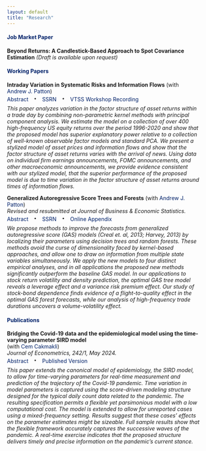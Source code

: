 ```yaml
---
layout: default
title: "Research"
---
```


<style>
.abstract-toggle {
    text-decoration: none; /* Removes underline */
    cursor: pointer;
    color: #012169;
}

.abstract-content {
    display: inline-block;    /* Show abstract by default */
    opacity: 1;
    transition: opacity 0.3s ease-in-out;
}

.abstract-content.hide {
    display: none;           /* Hide abstract when .hide is added */
    opacity: 0;
    transition: opacity 0.3s ease-in-out;
}

.no-underline {
    text-decoration: none; /* Removes underline */
    color: #012169; /* Keeps the original color */
    cursor: pointer; /* Makes it clear it's clickable */
}

.no-underline:hover {
    text-decoration: underline; /* Optional: Add underline on hover */
    color: #012169; /* Optionally change the color */
}

.abstract-toggle:hover {
    text-decoration: underline; /* Optional: Add underline on hover */
}

.middot {
    font-size: 2.0em;        /* Increase the size */
    margin: 0 10px;          /* Space around the dot */
    line-height: 1;          /* Ensures the line height matches text size */
    vertical-align: middle;  /* Aligns the dot with the text baseline */
    position: relative;      /* Ensures fine control over positioning */
    top: -0.1em;             /* Fine-tune vertical position to center */
}

</style>


#### <span style="color: #012169;">Job Market Paper</span>

**Beyond Returns: A Candlestick-Based Approach to Spot Covariance Estimation** *(Draft is available upon request)* 

#### <span style="color: #012169;">Working Papers</span>

**Intraday Variation in Systematic Risks and Information Flows**
(with <a href="https://public.econ.duke.edu/~ap172/" class="no-underline">Andrew J. Patton</a>) 
<br> 
<span class="abstract-toggle" onclick="toggleAbstract(this)">Abstract</span> 
<span class="middot">&middot;</span> 
<a href="https://papers.ssrn.com/sol3/papers.cfm?abstract_id=5006587" class="no-underline">SSRN</a> 
<span class="middot">&middot;</span>
<a href="https://www.youtube.com/watch?v=xzrGnCQXz_k" class="no-underline" target="_blank" rel="noopener noreferrer">VTSS Workshop Recording</a>
<span class="abstract-content"> *This paper analyzes variation in the factor structure of asset returns within a trade day by combining non-parametric kernel methods with principal component analysis. We estimate the model on a collection of over 400 high-frequency US equity returns over the period 1996-2020 and show that the proposed model has superior explanatory power relative to a collection of well-known observable factor models and standard PCA. We present a stylized model of asset prices and information flows and show that the factor structure of asset returns varies with the arrival of news. Using data on individual firm earnings announcements, FOMC announcements, and other macroeconomic announcements, we provide evidence consistent with our stylized model, that the superior performance of the proposed model is due to time variation in the factor structure of asset returns around times of information flows.*</span>
<br>

**Generalized Autoregressive Score Trees and Forests**
(with <a href="https://public.econ.duke.edu/~ap172/" class="no-underline">Andrew J. Patton</a>) 
<br> 
*Revised and resubmitted at Journal of Business & Economic Statistics.*
<br>
<span class="abstract-toggle" onclick="toggleAbstract(this)">Abstract</span> <span class="middot">&middot;</span> <a href="https://papers.ssrn.com/sol3/papers.cfm?abstract_id=4459756" class="no-underline">SSRN</a> <span class="middot">&middot;</span> <a href="assets/documents/Patton_Simsek_GAS_tree_APPENDIX.pdf" class="no-underline">Online Appendix</a> <span class="abstract-content">  *We propose methods to improve the forecasts from generalized autoregressive score (GAS) models (Creal et. al, 2013; Harvey, 2013) by localizing their parameters using decision trees and random forests. These methods avoid the curse of dimensionality faced by kernel-based approaches, and allow one to draw on information from multiple state variables simultaneously. We apply the new models to four distinct empirical analyses, and in all applications the proposed new methods significantly outperform the baseline GAS model. In our applications to stock return volatility and density prediction, the optimal GAS tree model reveals a leverage effect and a variance risk premium effect. Our study of stock-bond dependence finds evidence of a flight-to-quality effect in the optimal GAS forest forecasts, while our analysis of high-frequency trade durations uncovers a volume-volatility effect.*</span>

#### <span style="color: #012169;">Publications</span>
**Bridging the Covid-19 data and the epidemiological model using the time-varying parameter SIRD model**  
(with <a href="https://sites.google.com/site/cemcakmakli/home" class="no-underline">Cem Cakmakli</a>) 
<br>
*Journal of Econometrics, 242/1, May 2024.*
<br> 
<span class="abstract-toggle" onclick="toggleAbstract(this)">Abstract</span> <span class="middot">&middot;</span> <a href="https://www.sciencedirect.com/science/article/pii/S0304407624001337" class="no-underline">Published Version</a> <span class="abstract-content"> *This paper extends the canonical model of epidemiology, the SIRD model, to allow for time-varying parameters for real-time measurement and prediction of the trajectory of the Covid-19 pandemic. Time variation in model parameters is captured using the score-driven modeling structure designed for the typical daily count data related to the pandemic. The resulting specification permits a flexible yet parsimonious model with a low computational cost. The model is extended to allow for unreported cases using a mixed-frequency setting. Results suggest that these cases’ effects on the parameter estimates might be sizeable. Full sample results show that the flexible framework accurately captures the successive waves of the pandemic. A real-time exercise indicates that the proposed structure delivers timely and precise information on the pandemic’s current stance.*</span>


<!-- #### <span style="color: #012169;">Works in Progress</span>
**Beyond Returns: A Candlestick-Based Approach to Covariance Estimation** *(Draft is coming soon!)*  -->



<script>
function toggleAbstract(element) {
    // Find the next sibling that contains the abstract content
    var abstract = element.closest('span').nextElementSibling;
    while (abstract && !abstract.classList.contains('abstract-content')) {
        abstract = abstract.nextElementSibling;
    }
    if (abstract) {
        abstract.classList.toggle("hide");
    }
}

// Add this new function to automatically handle external links and document links
document.addEventListener('DOMContentLoaded', function() {
    // Handle external links (exclude your own domain)
    const externalLinks = document.querySelectorAll('a[href^="http"]');
    externalLinks.forEach(link => {
        // Only open in new tab if it's not your own site
        if (!link.href.includes('yasin-simsek.github.io') && !link.href.includes(window.location.hostname)) {
            link.setAttribute('target', '_blank');
            link.setAttribute('rel', 'noopener noreferrer');
        }
    });
    
    // Handle document links (starting with assets/)
    const documentLinks = document.querySelectorAll('a[href^="assets/"]');
    documentLinks.forEach(link => {
        link.setAttribute('target', '_blank');
        link.setAttribute('rel', 'noopener noreferrer');
    });
});
</script>